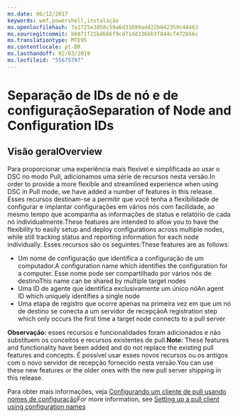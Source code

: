 ```yaml
---
ms.date: 06/12/2017
keywords: wmf,powershell,instalação
ms.openlocfilehash: 7a1725e3858c59a6d31699add22b042359c48463
ms.sourcegitcommit: b6871f21bd666f9cd71dd336bb3f844cf472b56c
ms.translationtype: MTE95
ms.contentlocale: pt-BR
ms.lasthandoff: 02/03/2019
ms.locfileid: "55675797"
---
```

# <a name="separation-of-node-and-configuration-ids"></a><span data-ttu-id="5d16e-102">Separação de IDs de nó e de configuração</span><span class="sxs-lookup"><span data-stu-id="5d16e-102">Separation of Node and Configuration IDs</span></span>

## <a name="overview"></a><span data-ttu-id="5d16e-103">Visão geral</span><span class="sxs-lookup"><span data-stu-id="5d16e-103">Overview</span></span>

<span data-ttu-id="5d16e-104">Para proporcionar uma experiência mais flexível e simplificada ao usar o DSC no modo Pull, adicionamos uma série de recursos nesta versão.</span><span class="sxs-lookup"><span data-stu-id="5d16e-104">In order to provide a more flexible and streamlined experience when using DSC in Pull mode, we have added a number of features in this release.</span></span> <span data-ttu-id="5d16e-105">Esses recursos destinam-se a permitir que você tenha a flexibilidade de configurar e implantar configurações em vários nós com facilidade, ao mesmo tempo que acompanha as informações de status e relatório de cada nó individualmente.</span><span class="sxs-lookup"><span data-stu-id="5d16e-105">These features are intended to allow you to have the flexibility to easily setup and deploy configurations across multiple nodes, while still tracking status and reporting information for each node individually.</span></span>
<span data-ttu-id="5d16e-106">Esses recursos são os seguintes:</span><span class="sxs-lookup"><span data-stu-id="5d16e-106">These features are as follows:</span></span>

* <span data-ttu-id="5d16e-107">Um nome de configuração que identifica a configuração de um computador.</span><span class="sxs-lookup"><span data-stu-id="5d16e-107">A configuration name which identifies the configuration for a computer.</span></span> <span data-ttu-id="5d16e-108">Esse nome pode ser compartilhado por vários nós de destino</span><span class="sxs-lookup"><span data-stu-id="5d16e-108">This name can be shared by multiple target nodes</span></span>
* <span data-ttu-id="5d16e-109">Uma ID de agente que identifica exclusivamente um único nó</span><span class="sxs-lookup"><span data-stu-id="5d16e-109">An agent ID which uniquely identifies a single node</span></span>
* <span data-ttu-id="5d16e-110">Uma etapa de registro que ocorre apenas na primeira vez em que um nó de destino se conecta a um servidor de recepção</span><span class="sxs-lookup"><span data-stu-id="5d16e-110">A registration step which only occurs the first time a target node connects to a pull server</span></span>

<span data-ttu-id="5d16e-111">**Observação:** esses recursos e funcionalidades foram adicionados e não substituem os conceitos e recursos existentes de pull.</span><span class="sxs-lookup"><span data-stu-id="5d16e-111">**Note:** These features and functionality have been added and do not replace the existing pull features and concepts.</span></span> <span data-ttu-id="5d16e-112">É possível usar esses novos recursos ou os antigos com o novo servidor de recepção fornecido nesta versão.</span><span class="sxs-lookup"><span data-stu-id="5d16e-112">You can use these new features or the older ones with the new pull server shipping in this release.</span></span>

<span data-ttu-id="5d16e-113">Para obter mais informações, veja [Configurando um cliente de pull usando nomes de configuração](https://msdn.microsoft.com/powershell/dsc/pullclientconfignames)</span><span class="sxs-lookup"><span data-stu-id="5d16e-113">For more information, see [Setting up a pull client using configuration names](https://msdn.microsoft.com/powershell/dsc/pullclientconfignames)</span></span>

